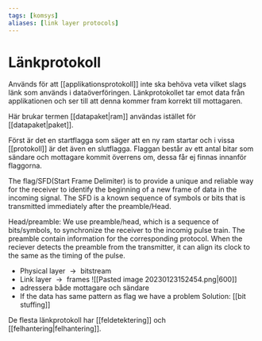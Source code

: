 ```yaml
---
tags: [komsys]
aliases: [link layer protocols]
---
```

# Länkprotokoll
Används för att [[applikationsprotokoll]] inte ska behöva veta vilket slags länk som används i dataöverföringen. Länkprotokollet tar emot data från applikationen och ser till att denna kommer fram korrekt till mottagaren.

Här brukar termen [[datapaket|ram]] användas istället för [[datapaket|paket]].

Först är det en startflagga som säger att en ny ram startar och i vissa [[protokoll]] är det även en slutflagga. Flaggan består av ett antal bitar som sändare och mottagare kommit överrens om, dessa får ej finnas innanför flaggorna.

The flag/SFD(Start Frame Delimiter) is to provide a unique and reliable way for the receiver to identify the beginning of a new frame of data in the incoming signal. The SFD is a known sequence of symbols or bits that is transmitted immediately after the preamble/Head.

Head/preamble: We use preamble/head, which is a sequence of bits/symbols, to synchronize the receiver to the incomig pulse train. The preamble contain information for the corresponding protocol. When the reciever detects the preamble from the transmitter, it can align its clock to the same as the timing of the pulse.

-  $\text{Physical layer } \rightarrow \text{ bitstream }$
- $\text{ Link layer } \rightarrow \text{ frames }$
![[Pasted image 20230123152454.png|600]]
- adressera både mottagare och sändare
- If the data has same pattern as flag we have a problem
Solution: [[bit stuffing]]

De flesta länkprotokoll har [[feldetektering]] och [[felhantering|felhantering]].